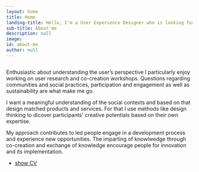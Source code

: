 ```yaml
---
layout: home
title: Home
landing-title: Hello, I'm a User Experience Designer who is looking for a real social impact
sub-title: About me
description: null
image:
id: about-me
author: null
---
```

<div id="about-me" class="row">
    <div style="text-align: center;" class="6u 12u$(small)">
        <span class="image"><img src="{{ site.url | absolute_path}}/assets/images/me.png" alt="" /></span>
    </div>
    <div class="6u 12u$(small)">
        <p>Enthusiastic about understanding the user’s perspective I particularly enjoy working on user
            research and
            co-creation workshops. Questions regarding communities and social practices, participation and
            engagement
            as well
            as sustainability are what make me go.</p>
        <p>I want a meaningful understanding of the social contexts and based on that design matched products
            and
            services.
            For that I use methods like design thinking to dicover participants' creative potentials based on
            their own
            expertise.</p>
        <p>My approach contributes to led people engage in a development process and experience new
            opportunities. The
            imparting of knowlwedge through co-creation and exchange of knowledge encourage people for
            innovation and
            its
            implementation.</p>
        <ul class="actions">
            <li><a href="{{ site.url | absolute_path}}/assets/downloads/cv_christine_hausen_ux_designer.pdf" target="_blank"
                    class="button small">show CV</a></li>
        </ul>
    </div>
</div>